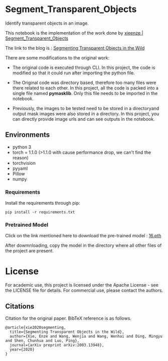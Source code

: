 # Segment_Transparent_Objects
Identify transparent objects in an image.

This notebook is the implementation of the work done by [xieenze | Segment_Transparent_Objects](https://github.com/xieenze/Segment_Transparent_Objects)

The link to the blog is : [Segmenting Transparent Objects in the Wild](https://xieenze.github.io/projects/TransLAB/TransLAB.html)

There are some modifications to the original work:
   - The original code is executed through CLI. In this project, the code is modified so that it could run after importing the python file.



   - The Original code was directory based, therefore too many files were there related to each other. In this project, all the code is packed into a single file named **pymasklib**. Only this file needs to be imported in the notebook.
   
   
   
   - Previously, the images to be tested need to be stored in a directoryand output mask images were also stored in a directory. In this project, you can directly provide image urls and can see outputs in the notebook.

## Environments

- python 3
- torch = 1.1.0 (>1.1.0 with cause performance drop, we can't find the reason)
- torchvision
- pyyaml
- Pillow
- numpy

### Requirements

Install the requirements through pip:
```
pip install -r requirements.txt
```


### Pretrained Model
Click on the link mentioned here to download the pre-trained model : [16.pth](https://drive.google.com/file/d/1moJ0B8ZhjN6679l3dwuxF0n2VKIoLBZt/view?usp=sharing)


After dowmnloading, copy the model in the directory where all other files of the project are present.


# License

For academic use, this project is licensed under the Apache License - see the LICENSE file for details. For commercial use, please contact the authors. 

## Citations

Citation for the original paper. BibTeX reference is as follows.

```
@article{xie2020segmenting,
  title={Segmenting Transparent Objects in the Wild},
  author={Xie, Enze and Wang, Wenjia and Wang, Wenhai and Ding, Mingyu and Shen, Chunhua and Luo, Ping},
  journal={arXiv preprint arXiv:2003.13948},
  year={2020}
}
```
